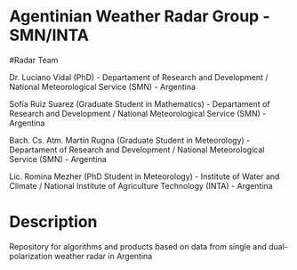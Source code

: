 # Agentinian Weather Radar Group - SMN/INTA

#Radar Team

Dr. Luciano Vidal (PhD) - Departament of Research and Development / National Meteorological Service (SMN) - Argentina

Sofía Ruiz Suarez (Graduate Student in Mathematics) - Departament of Research and Development / National Meteorological Service (SMN) - Argentina

Bach. Cs. Atm. Martín Rugna (Graduate Student in Meteorology) - Departament of Research and Development / National Meteorological Service (SMN) - Argentina

Lic. Romina Mezher (PhD Student in Meteorology) - Institute of Water and Climate / National Institute of Agriculture Technology (INTA) - Argentina


# Description

Repository for algorithms and products based on data from single and dual-polarization weather radar in Argentina
